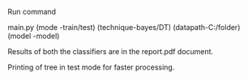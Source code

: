 Run command

main.py (mode -train/test) (technique-bayes/DT) (datapath-C:/folder) (model -model)

Results of both the classifiers are in the report.pdf document.

Printing of tree in test mode for faster processing.




